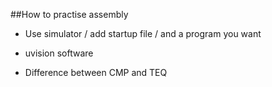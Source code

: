 ##How to practise assembly

- Use simulator / add startup file / and a program you want

- uvision software

- Difference between CMP and TEQ
